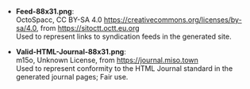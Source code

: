 - **Feed-88x31.png**:  
OctoSpacc, CC BY-SA 4.0 <https://creativecommons.org/licenses/by-sa/4.0>, from <https://sitoctt.octt.eu.org>  
Used to represent links to syndication feeds in the generated site.

- **Valid-HTML-Journal-88x31.png**:  
m15o, Unknown License, from <https://journal.miso.town>  
Used to represent conformity to the HTML Journal standard in the generated journal pages; Fair use.
